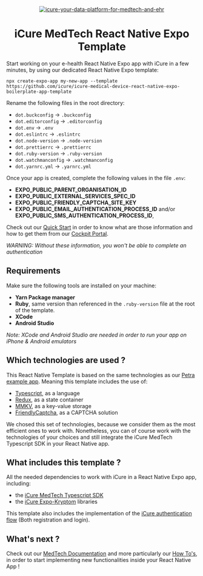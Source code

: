 <p align="center">
    <a href="https://docs.icure.com">
        <img alt="icure-your-data-platform-for-medtech-and-ehr" src="https://icure.com/assets/icons/logo.svg">
    </a>
    <h1 align="center">iCure MedTech React Native Expo Template</h1>
</p>

Start working on your e-health React Native Expo app with iCure in a few minutes, by using our dedicated React Native Expo template:
```
npx create-expo-app my-new-app --template https://github.com/icure/icure-medical-device-react-native-expo-boilerplate-app-template
```

Rename the following files in the root directory:

- `dot.buckconfig` -> `.buckconfig`
- `dot.editorconfig` -> `.editorconfig`
- `dot.env` -> `.env`
- `dot.eslintrc` -> `.eslintrc`
- `dot.node-version` -> `.node-version`
- `dot.prettierrc` -> `.prettierrc`
- `dot.ruby-version` -> `.ruby-version`
- `dot.watchmanconfig` -> `.watchmanconfig`
- `dot.yarnrc.yml` -> `.yarnrc.yml`

Once your app is created, complete the following values in the file `.env`:
- **EXPO_PUBLIC_PARENT_ORGANISATION_ID** 
- **EXPO_PUBLIC_EXTERNAL_SERVICES_SPEC_ID** 
- **EXPO_PUBLIC_FRIENDLY_CAPTCHA_SITE_KEY** 
- **EXPO_PUBLIC_EMAIL_AUTHENTICATION_PROCESS_ID** and/or **EXPO_PUBLIC_SMS_AUTHENTICATION_PROCESS_ID**,

Check out our [Quick Start](https://docs.icure.com/sdks/quick-start/) in order to know what are those information and how to get them from our [Cockpit Portal](https://cockpit.icure.cloud/).

*WARNING: Without these information, you won't be able to complete an authentication*

## Requirements
Make sure the following tools are installed on your machine:
- **Yarn Package manager**
- **Ruby**, same version than referenced in the `.ruby-version` file at the root of the template.
- **XCode**
- **Android Studio**

*Note: XCode and Android Studio are needed in order to run your app on iPhone & Android emulators*


## Which technologies are used ?
This React Native Template is based on the same technologies as our [Petra example app](https://github.com/icure/icure-medical-device-react-native-app-tutorial). Meaning this template includes the use of:
- [Typescript](https://www.typescriptlang.org/docs/handbook/typescript-from-scratch.html), as a language
- [Redux](https://redux.js.org/introduction/getting-started), as a state container
- [MMKV](https://github.com/Tencent/MMKV), as a key-value storage
- [FriendlyCaptcha](https://friendlycaptcha.com/), as a CAPTCHA solution

We chosed this set of technologies, because we consider them as the most efficient ones to work with.
Nonetheless, you can of course work with the technologies of your choices and still integrate the iCure MedTech Typescript SDK in your React Native app.

## What includes this template ?
All the needed dependencies to work with iCure in a React Native Expo app, including:
- the [iCure MedTech Typescript SDK](https://github.com/icure/icure-medical-device-js-sdk)
- the [iCure Expo-Kryptom](https://github.com/icure/expo-kryptom) libraries

This template also includes the implementation of the [iCure authentication flow](https://docs.icure.com/sdks/how-to/how-to-authenticate-a-user/how-to-authenticate-a-user) (Both registration and login).

## What's next ?
Check out our [MedTech Documentation](https://docs.icure.com/sdks/quick-start/react-native-quick-start) and more particularly our [How To's](https://docs.icure.com/sdks/how-to/index), in order to start implementing new functionalities inside your React Native App ! 
